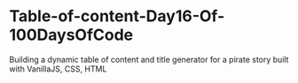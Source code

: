 # Table-of-content-Day16-Of-100DaysOfCode
Building a dynamic table of content and title generator for a pirate story built with VanillaJS, CSS, HTML
